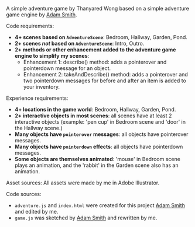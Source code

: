 A simple adventure game by Thanyared Wong based on a simple adventure game engine by [Adam Smith](https://github.com/rndmcnlly).

Code requirements:
- **4+ scenes based on `AdventureScene`**: Bedroom, Hallway, Garden, Pond.
- **2+ scenes *not* based on `AdventureScene`**: Intro, Outro.
- **2+ methods or other enhancement added to the adventure game engine to simplify my scenes**:
    - Enhancement 1: describe() method: adds a pointerover and pointerdown message for an object.
    - Enhancement 2: takeAndDescribe() method: adds a pointerover and two pointerdown messages for before and after an item is added to your inventory.

Experience requirements:
- **4+ locations in the game world**: Bedroom, Hallway, Garden, Pond.
- **2+ interactive objects in most scenes**: all scenes have at least 2 interactive objects (example: 'pen cup' in Bedroom scene and 'door' in the Hallway scene.)
- **Many objects have `pointerover` messages**: all objects have pointerover messages.
- **Many objects have `pointerdown` effects**: all objects have pointerdown messages.
- **Some objects are themselves animated**: 'mouse' in Bedroom scene plays an animation, and the 'rabbit' in the Garden scene also has an animation.

Asset sources:
All assets were made by me in Adobe Illustrator.

Code sources:
- `adventure.js` and `index.html` were created for this project [Adam Smith](https://github.com/rndmcnlly) and edited by me.
- `game.js` was sketched by [Adam Smith](https://github.com/rndmcnlly) and rewritten by me.
